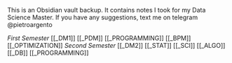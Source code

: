 This is an Obsidian vault backup. It contains notes I took for my Data Science Master.
If you have any suggestions, text me on telegram @pietroargento

*First Semester*
[[_DM1]]
[[_PDM]]
[[_PROGRAMMING]]
[[_BPM]]
[[_OPTIMIZATION]]
*Second Semester*
[[_DM2]]
[[_STAT]]
[[_SCI]]
[[_ALGO]]
[[_DB]]
[[_PROGRAMMING]]

